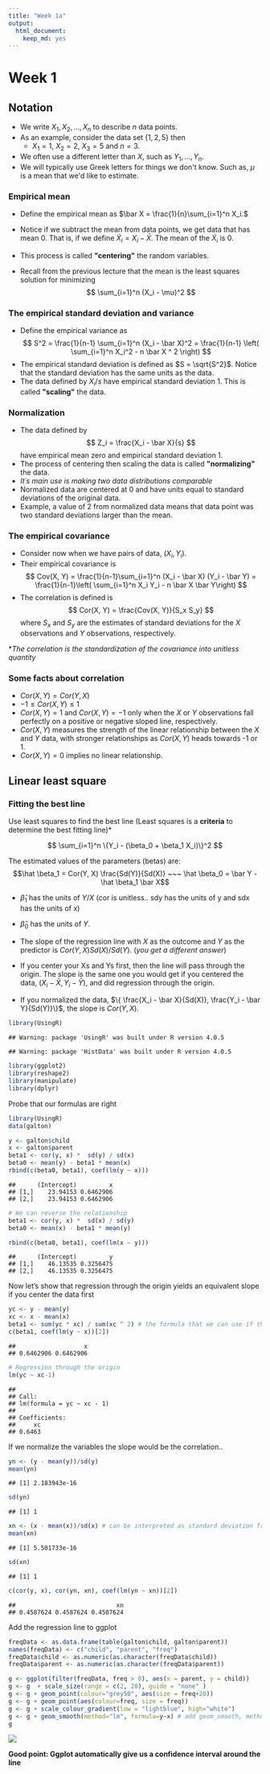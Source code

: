 ```yaml
---
title: "Week 1a"
output: 
  html_document: 
    keep_md: yes
---
```



**Week 1** 
==============

## **Notation**

* We write $X_1, X_2, \ldots, X_n$ to describe $n$ data points.
* As an example, consider the data set $\{1, 2, 5\}$ then 
  * $X_1 = 1$, $X_2 = 2$, $X_3 = 5$ and $n = 3$.
* We often use a different letter than $X$, such as $Y_1, \ldots , Y_n$.
* We will typically use Greek letters for things we don't know. 
  Such as, $\mu$ is a mean that we'd like to estimate.
  
### **Empirical mean**
  
* Define the empirical mean as
$\bar X = \frac{1}{n}\sum_{i=1}^n X_i.$
* Notice if we subtract the mean from data points, we get data that has mean 0. That is, if we define $\tilde X_i = X_i - \bar X.$
The mean of the $\tilde X_i$ is 0.
* This process is called **"centering"** the random variables.

* Recall from the previous lecture that the mean is 
  the least squares solution for minimizing
  $$
  \sum_{i=1}^n (X_i - \mu)^2
  $$
  
### **The empirical standard deviation and variance**

* Define the empirical variance as 
$$
S^2 = \frac{1}{n-1} \sum_{i=1}^n (X_i - \bar X)^2 
= \frac{1}{n-1} \left( \sum_{i=1}^n X_i^2 - n \bar X ^ 2 \right)
$$
* The empirical standard deviation is defined as
$S = \sqrt{S^2}$. Notice that the standard deviation has the same units as the data.
* The data defined by $X_i / s$ have empirical standard deviation 1. This is called **"scaling"** the data.
  
### **Normalization**

* The data defined by
$$
Z_i = \frac{X_i - \bar X}{s}
$$
have empirical mean zero and empirical standard deviation 1. 
* The process of centering then scaling the data is called **"normalizing"** the data. 
* *It´s main use is making two data distributions comparable*
* Normalized data are centered at 0 and have units equal to standard deviations of the original data. 
* Example, a value of 2 from normalized data means that data point
was two standard deviations larger than the mean.

  
### **The empirical covariance**
* Consider now when we have pairs of data, $(X_i, Y_i)$.
* Their empirical covariance is 
$$
Cov(X, Y) = 
\frac{1}{n-1}\sum_{i=1}^n (X_i - \bar X) (Y_i - \bar Y)
= \frac{1}{n-1}\left( \sum_{i=1}^n X_i Y_i - n \bar X \bar Y\right)
$$
* The correlation is defined is
$$
Cor(X, Y) = \frac{Cov(X, Y)}{S_x S_y}
$$
where $S_x$ and $S_y$ are the estimates of standard deviations 
for the $X$ observations and $Y$ observations, respectively.

**The correlation is the standardization of the covariance into unitless quantity* 


### **Some facts about correlation**   

* $Cor(X, Y) = Cor(Y, X)$
* $-1 \leq Cor(X, Y) \leq 1$
* $Cor(X,Y) = 1$ and $Cor(X, Y) = -1$ only when the $X$ or $Y$ observations fall perfectly on a positive or negative sloped line, respectively.
* $Cor(X, Y)$ measures the strength of the linear relationship between the $X$ and $Y$ data, with stronger relationships as $Cor(X,Y)$ heads towards -1 or 1.
* $Cor(X, Y) = 0$ implies no linear relationship.

  
## **Linear least square** 

### **Fitting the best line** 

Use least squares to find the best line (Least squares is a **criteria** to determine the best fitting line)*

$$
  \sum_{i=1}^n \{Y_i - (\beta_0 + \beta_1 X_i)\}^2
$$

The estimated values of the parameters (betas) are:
$$\hat \beta_1 = Cor(Y, X) \frac{Sd(Y)}{Sd(X)} ~~~ \hat \beta_0 = \bar Y - \hat \beta_1 \bar X$$

* $\hat \beta_1$ has the units of $Y / X$ (cor is unitless.. sdy has the units of y and sdx has the units of x)

* $\hat \beta_0$ has the units of $Y$.

* The slope of the regression line with $X$ as the outcome and $Y$ as the predictor is $Cor(Y, X) Sd(X)/ Sd(Y)$. (*you get a different answer*)

* If you center your Xs and Ys first, then the line will pass
through the origin. The slope is the same one you would get if you centered the data, $(X_i - \bar X, Y_i - \bar Y)$, and did regression through the origin.

* If you normalized the data, $\{ \frac{X_i - \bar X}{Sd(X)}, \frac{Y_i - \bar Y}{Sd(Y)}\}$, the slope is $Cor(Y, X)$.


```r
library(UsingR)
```

```
## Warning: package 'UsingR' was built under R version 4.0.5
```

```
## Warning: package 'HistData' was built under R version 4.0.5
```

```r
library(ggplot2)
library(reshape2)
library(manipulate)
library(dplyr)
```


Probe that our formulas are right


```r
library(UsingR)
data(galton)

y <- galton$child
x <- galton$parent
beta1 <- cor(y, x) *  sd(y) / sd(x)
beta0 <- mean(y) - beta1 * mean(x)
rbind(c(beta0, beta1), coef(lm(y ~ x)))
```

```
##      (Intercept)         x
## [1,]    23.94153 0.6462906
## [2,]    23.94153 0.6462906
```

```r
# We can reverse the relationship
beta1 <- cor(y, x) *  sd(x) / sd(y)
beta0 <- mean(x) - beta1 * mean(y)

rbind(c(beta0, beta1), coef(lm(x ~ y)))
```

```
##      (Intercept)         y
## [1,]    46.13535 0.3256475
## [2,]    46.13535 0.3256475
```

Now let’s show that regression through the origin yields an equivalent slope if you center the data first


```r
yc <- y - mean(y)
xc <- x - mean(x)
beta1 <- sum(yc * xc) / sum(xc ^ 2) # the formula that we can use if the data is centered
c(beta1, coef(lm(y ~ x))[2])
```

```
##                   x 
## 0.6462906 0.6462906
```

```r
# Regression through the origin
lm(yc ~ xc-1) 
```

```
## 
## Call:
## lm(formula = yc ~ xc - 1)
## 
## Coefficients:
##     xc  
## 0.6463
```
If we normalize the variables the slope would be the correlation.. 


```r
yn <- (y - mean(y))/sd(y)
mean(yn)
```

```
## [1] 2.183943e-16
```

```r
sd(yn)
```

```
## [1] 1
```

```r
xn <- (x - mean(x))/sd(x) # can be interpreted as standard deviation from the mean
mean(xn)
```

```
## [1] 5.501733e-16
```

```r
sd(xn)
```

```
## [1] 1
```

```r
c(cor(y, x), cor(yn, xn), coef(lm(yn ~ xn))[2])
```

```
##                            xn 
## 0.4587624 0.4587624 0.4587624
```
  
  
Add the regression line to ggplot


```r
freqData <- as.data.frame(table(galton$child, galton$parent))
names(freqData) <- c("child", "parent", "freq")
freqData$child <- as.numeric(as.character(freqData$child))
freqData$parent <- as.numeric(as.character(freqData$parent))

g <- ggplot(filter(freqData, freq > 0), aes(x = parent, y = child))
g <- g  + scale_size(range = c(2, 20), guide = "none" )
g <- g + geom_point(colour="grey50", aes(size = freq+20))
g <- g + geom_point(aes(colour=freq, size = freq))
g <- g + scale_colour_gradient(low = "lightblue", high="white")  
g <- g + geom_smooth(method="lm", formula=y~x) # add geom_smooth, method:lm
g
```

<img src="Week-1a_files/figure-html/n4-1.png" style="display: block; margin: auto;" />

**Good point: Ggplot automatically give us a confidence interval around the line**
